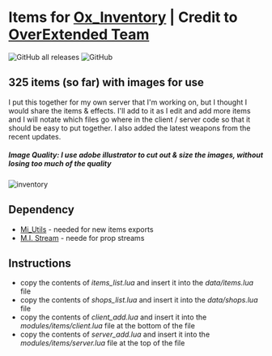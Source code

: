 # Items for [Ox_Inventory](https://github.com/overextended/ox_inventory) | **Credit to [OverExtended Team](https://github.com/overextended)**

![GitHub all releases](https://img.shields.io/github/downloads/MIAgimir/Ox_Inventory-ItemsTemplate/total) ![GitHub](https://img.shields.io/github/license/MIAgimir/Ox_Inventory-ItemsTemplate)
## 325 items (so far) with images for use
I put this together for my own server that I'm working on, but I thought I would share the items & effects. I'll add to it as I edit and add more items and I will notate which files go where in the client / server code so that it should be easy to put together. I also added the latest weapons from the recent updates.

##### Image Quality: *I use adobe illustrator to cut out & size the images, without losing too much of the quality*

![inventory](https://github.com/MIAgimir/Ox_Inventory-ItemsTemplate/assets/116332087/3b8e5faf-b366-496f-b1bb-264094617e31)

## Dependency
  * [Mi_Utils](https://github.com/MesaIndigo/mi_utils/tree/main) - needed for new items exports
  * [M.I. Stream](https://github.com/MIAgimir/mi_stream/releases) - neede for prop streams

## Instructions
- copy the contents of *items_list.lua* and insert it into the *data/items.lua* file
- copy the contents of *shops_list.lua* and insert it into the *data/shops.lua* file
- copy the contents of *client_add.lua* and insert it into the *modules/items/client.lua* file at the bottom of the file
- copy the contents of *server_add.lua* and insert it into the *modules/items/server.lua* file at the top of the file
